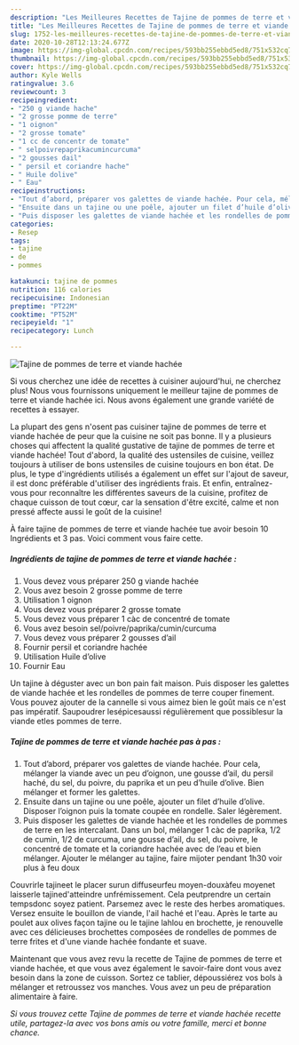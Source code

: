 ```yaml
---
description: "Les Meilleures Recettes de Tajine de pommes de terre et viande hachée"
title: "Les Meilleures Recettes de Tajine de pommes de terre et viande hachée"
slug: 1752-les-meilleures-recettes-de-tajine-de-pommes-de-terre-et-viande-hachee
date: 2020-10-28T12:13:24.677Z
image: https://img-global.cpcdn.com/recipes/593bb255ebbd5ed8/751x532cq70/tajine-de-pommes-de-terre-et-viande-hachee-photo-principale-de-la-recette.jpg
thumbnail: https://img-global.cpcdn.com/recipes/593bb255ebbd5ed8/751x532cq70/tajine-de-pommes-de-terre-et-viande-hachee-photo-principale-de-la-recette.jpg
cover: https://img-global.cpcdn.com/recipes/593bb255ebbd5ed8/751x532cq70/tajine-de-pommes-de-terre-et-viande-hachee-photo-principale-de-la-recette.jpg
author: Kyle Wells
ratingvalue: 3.6
reviewcount: 3
recipeingredient:
- "250 g viande hache"
- "2 grosse pomme de terre"
- "1 oignon"
- "2 grosse tomate"
- "1 cc de concentr de tomate"
- " selpoivrepaprikacumincurcuma"
- "2 gousses dail"
- " persil et coriandre hache"
- " Huile dolive"
- " Eau"
recipeinstructions:
- "Tout d’abord, préparer vos galettes de viande hachée. Pour cela, mélanger la viande avec un peu d’oignon, une gousse d’ail, du persil haché, du sel, du poivre, du paprika et un peu d’huile d’olive. Bien mélanger et former les galettes."
- "Ensuite dans un tajine ou une poêle, ajouter un filet d’huile d’olive. Disposer l’oignon puis la tomate coupée en rondelle. Saler légèrement."
- "Puis disposer les galettes de viande hachée et les rondelles de pommes de terre en les intercalant. Dans un bol, mélanger 1 càc de paprika, 1/2 de cumin, 1/2 de curcuma, une gousse d’ail, du sel, du poivre, le concentré de tomate et la coriandre hachée avec de l’eau et bien mélanger. Ajouter le mélanger au tajine, faire mijoter pendant 1h30 voir plus à feu doux"
categories:
- Resep
tags:
- tajine
- de
- pommes

katakunci: tajine de pommes 
nutrition: 116 calories
recipecuisine: Indonesian
preptime: "PT22M"
cooktime: "PT52M"
recipeyield: "1"
recipecategory: Lunch

---
```



![Tajine de pommes de terre et viande hachée](https://img-global.cpcdn.com/recipes/593bb255ebbd5ed8/751x532cq70/tajine-de-pommes-de-terre-et-viande-hachee-photo-principale-de-la-recette.jpg)

Si vous cherchez une idée de recettes à cuisiner aujourd'hui, ne cherchez plus! Nous vous fournissons uniquement le meilleur tajine de pommes de terre et viande hachée ici. Nous avons également une grande variété de recettes à essayer.

La plupart des gens n'osent pas cuisiner tajine de pommes de terre et viande hachée de peur que la cuisine ne soit pas bonne. Il y a plusieurs choses qui affectent la qualité gustative de tajine de pommes de terre et viande hachée! Tout d'abord, la qualité des ustensiles de cuisine, veillez toujours à utiliser de bons ustensiles de cuisine toujours en bon état. De plus, le type d'ingrédients utilisés a également un effet sur l'ajout de saveur, il est donc préférable d'utiliser des ingrédients frais. Et enfin, entraînez-vous pour reconnaître les différentes saveurs de la cuisine, profitez de chaque cuisson de tout cœur, car la sensation d'être excité, calme et non pressé affecte aussi le goût de la cuisine!

<!--inarticleads1-->

À faire tajine de pommes de terre et viande hachée tue avoir besoin 10 Ingrédients et 3 pas. Voici comment vous faire cette.

##### Ingrédients de tajine de pommes de terre et viande hachée :

1. Vous devez vous préparer 250 g viande hachée
1. Vous avez besoin 2 grosse pomme de terre
1. Utilisation 1 oignon
1. Vous devez vous préparer 2 grosse tomate
1. Vous devez vous préparer 1 càc de concentré de tomate
1. Vous avez besoin  sel/poivre/paprika/cumin/curcuma
1. Vous devez vous préparer 2 gousses d’ail
1. Fournir  persil et coriandre hachée
1. Utilisation  Huile d’olive
1. Fournir  Eau


Un tajine à déguster avec un bon pain fait maison. Puis disposer les galettes de viande hachée et les rondelles de pommes de terre couper finement. Vous pouvez ajouter de la cannelle si vous aimez bien le goût mais ce n&#39;est pas impératif. Saupoudrer lesépicesaussi régulièrement que possiblesur la viande etles pommes de terre. 

<!--inarticleads2-->

##### Tajine de pommes de terre et viande hachée pas à pas :

1. Tout d’abord, préparer vos galettes de viande hachée. Pour cela, mélanger la viande avec un peu d’oignon, une gousse d’ail, du persil haché, du sel, du poivre, du paprika et un peu d’huile d’olive. Bien mélanger et former les galettes.
1. Ensuite dans un tajine ou une poêle, ajouter un filet d’huile d’olive. Disposer l’oignon puis la tomate coupée en rondelle. Saler légèrement.
1. Puis disposer les galettes de viande hachée et les rondelles de pommes de terre en les intercalant. Dans un bol, mélanger 1 càc de paprika, 1/2 de cumin, 1/2 de curcuma, une gousse d’ail, du sel, du poivre, le concentré de tomate et la coriandre hachée avec de l’eau et bien mélanger. Ajouter le mélanger au tajine, faire mijoter pendant 1h30 voir plus à feu doux


Couvrirle tajineet le placer surun diffuseurfeu moyen-douxàfeu moyenet laisserle tajined&#39;atteindre unfrémissement. Cela peutprendre un certain tempsdonc soyez patient. Parsemez avec le reste des herbes aromatiques. Versez ensuite le bouillon de viande, l&#39;ail haché et l&#39;eau. Après le tarte au poulet aux olives façon tajine ou le tajine lahlou en brochette, je renouvelle avec ces délicieuses brochettes composées de rondelles de pommes de terre frites et d&#39;une viande hachée fondante et suave. 

<!--inarticleads1-->

<p>
Maintenant que vous avez revu la recette de Tajine de pommes de terre et viande hachée, et que vous avez également le savoir-faire dont vous avez besoin dans la zone de cuisson. Sortez ce tablier, dépoussiérez vos bols à mélanger et retroussez vos manches. Vous avez un peu de préparation alimentaire à faire.
</p>

<p>
<i>Si vous trouvez cette Tajine de pommes de terre et viande hachée recette utile, partagez-la avec vos bons amis ou votre famille, merci et bonne chance.</i>
</p>
